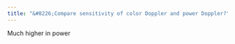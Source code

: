 ```yaml
---
title: "&#8226;Compare sensitivity of color Doppler and power Doppler?"
---
```

Much higher in power

